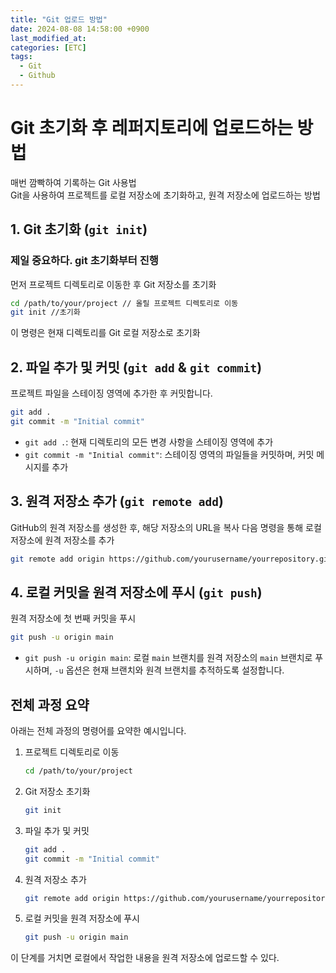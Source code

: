 ```yaml
---
title: "Git 업로드 방법"
date: 2024-08-08 14:58:00 +0900
last_modified_at: 
categories: [ETC]
tags:
  - Git
  - Github
---
```

# Git 초기화 후 레퍼지토리에 업로드하는 방법
매번 깜빡하여 기록하는 Git 사용법 <br />
Git을 사용하여 프로젝트를 로컬 저장소에 초기화하고, 원격 저장소에 업로드하는 방법

## 1. Git 초기화 (`git init`)
### 제일 중요하다. git 초기화부터 진행 <br />
먼저 프로젝트 디렉토리로 이동한 후 Git 저장소를 초기화

```sh
cd /path/to/your/project // 올릴 프로젝트 디렉토리로 이동
git init //초기화
```

이 명령은 현재 디렉토리를 Git 로컬 저장소로 초기화

## 2. 파일 추가 및 커밋 (`git add` & `git commit`)

프로젝트 파일을 스테이징 영역에 추가한 후 커밋합니다.

```sh
git add .
git commit -m "Initial commit"
```

- `git add .`: 현재 디렉토리의 모든 변경 사항을 스테이징 영역에 추가
- `git commit -m "Initial commit"`: 스테이징 영역의 파일들을 커밋하며, 커밋 메시지를 추가

## 3. 원격 저장소 추가 (`git remote add`)

GitHub의 원격 저장소를 생성한 후, 해당 저장소의 URL을 복사 다음 명령을 통해 로컬 저장소에 원격 저장소를 추가

```sh
git remote add origin https://github.com/yourusername/yourrepository.git
```

## 4. 로컬 커밋을 원격 저장소에 푸시 (`git push`)

원격 저장소에 첫 번째 커밋을 푸시

```sh
git push -u origin main
```

- `git push -u origin main`: 로컬 `main` 브랜치를 원격 저장소의 `main` 브랜치로 푸시하며, `-u` 옵션은 현재 브랜치와 원격 브랜치를 추적하도록 설정합니다.

## 전체 과정 요약

아래는 전체 과정의 명령어를 요약한 예시입니다.

1. 프로젝트 디렉토리로 이동
    ```sh
    cd /path/to/your/project
    ```

2. Git 저장소 초기화
    ```sh
    git init
    ```

3. 파일 추가 및 커밋
    ```sh
    git add .
    git commit -m "Initial commit"
    ```

4. 원격 저장소 추가
    ```sh
    git remote add origin https://github.com/yourusername/yourrepository.git
    ```

5. 로컬 커밋을 원격 저장소에 푸시
    ```sh
    git push -u origin main
    ```

이 단계를 거치면 로컬에서 작업한 내용을 원격 저장소에 업로드할 수 있다.
